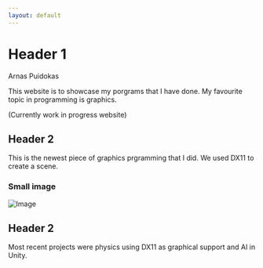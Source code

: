 ```yaml
---
layout: default
---
```


# Header 1

Arnas Puidokas 

This website is to showcase my porgrams that I have done. My favourite topic in programming is graphics.

(Currently work in progress website)

## Header 2

This is the newest piece of graphics prgramming that I did. We used DX11 to create a scene.

### Small image
![Image](https://github.com/user-attachments/assets/b0019e32-9e9c-4b87-9c6b-6eeac1c4e1c9)

## Header 2
Most recent projects were physics using DX11 as graphical support and AI in Unity.

